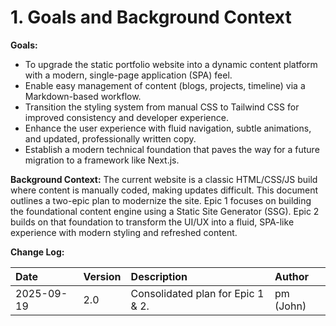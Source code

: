 # 1. Goals and Background Context

**Goals:**
* To upgrade the static portfolio website into a dynamic content platform with a modern, single-page application (SPA) feel.
* Enable easy management of content (blogs, projects, timeline) via a Markdown-based workflow.
* Transition the styling system from manual CSS to Tailwind CSS for improved consistency and developer experience.
* Enhance the user experience with fluid navigation, subtle animations, and updated, professionally written copy.
* Establish a modern technical foundation that paves the way for a future migration to a framework like Next.js.

**Background Context:**
The current website is a classic HTML/CSS/JS build where content is manually coded, making updates difficult. This document outlines a two-epic plan to modernize the site. Epic 1 focuses on building the foundational content engine using a Static Site Generator (SSG). Epic 2 builds on that foundation to transform the UI/UX into a fluid, SPA-like experience with modern styling and refreshed content.

**Change Log:**

| Date       | Version | Description                          | Author   |
| :--------- | :------ | :----------------------------------- | :------- |
| 2025-09-19 | 2.0     | Consolidated plan for Epic 1 & 2.    | pm (John)|
